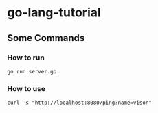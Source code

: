 # go-lang-tutorial


## Some Commands

### How to run

```
go run server.go
```

### How to use

```
curl -s "http://localhost:8080/ping?name=vison"
```
